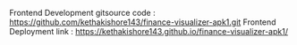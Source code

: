 Frontend Development gitsource code : https://github.com/kethakishore143/finance-visualizer-apk1.git
Frontend Deployment link : https://kethakishore143.github.io/finance-visualizer-apk1/
